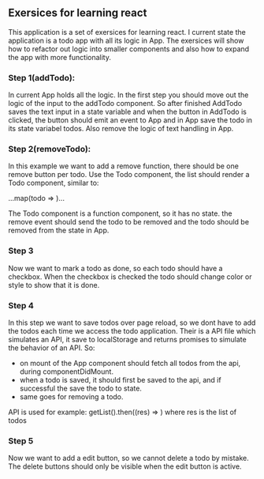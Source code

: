 ## Exersices for learning react
This application is a set of exersices for learning react. I current state the application is a todo app with all its logic
in App. The exersices will show how to refactor out logic into smaller components and also how to expand the app with more functionality.

### Step 1(addTodo):
  In current App holds all the logic. In the first step you should move out the logic of the input to the addTodo component. So after finished AddTodo saves the text input in a state variable and when the button in AddTodo is clicked, the button should emit an event to App and in App save the todo in its state variabel todos. Also remove the logic of text handling in App.

### Step 2(removeTodo):
  In this example we want to add a remove function, there should be one remove button per todo. Use the Todo component, the list should render a Todo component, similar to:

  ...map(todo => <Todo todo={todo} onRemove={this.removeTodo} />)...

  The Todo component is a function component, so it has no state. the remove event should send the todo to be removed and the todo should be removed from the state in App. 


### Step 3
  Now we want to mark a todo as done, so each todo should have a checkbox. When the checkbox is checked the todo should change color or style to show that it is done.

### Step 4
  In this step we want to save todos over page reload, so we dont have to add the todos each time we access the todo application.
  Their is a API file which simulates an API, it save to localStorage and returns promises to simulate the behavior of an API.
  So:
  - on mount of the App component should fetch all todos from the api, during componentDidMount.
  - when a todo is saved, it should first be saved to the api, and if successful the save the todo to state.
  - same goes for removing a todo.

API is used for example:
getList().then((res) => )
where res is the list of todos

### Step 5
Now we want to add a edit button, so we cannot delete a todo by mistake. The delete buttons should only be visible when the edit button is active.

